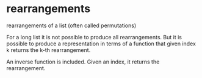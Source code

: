 # rearrangements
rearrangements of a list (often called permutations)

For a long list it is not possible to produce all rearrangements.
But it is possible to produce a representation in terms of a function
that given index k returns the k-th rearrangement.

An inverse function is included.
Given an index, it returns the rearrangement.
